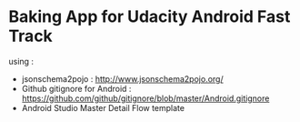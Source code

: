 Baking App for Udacity Android Fast Track
=========================================

using :
 
- jsonschema2pojo : http://www.jsonschema2pojo.org/
- Github gitignore for Android : https://github.com/github/gitignore/blob/master/Android.gitignore
- Android Studio Master Detail Flow template